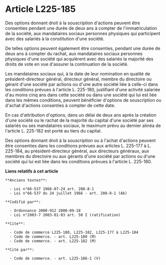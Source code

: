 # Article L225-185

Des options donnant droit à la souscription d'actions peuvent être consenties pendant une durée de deux ans à compter de
l'immatriculation de la société, aux mandataires sociaux personnes physiques qui participent avec des salariés à la
constitution d'une société.

De telles options peuvent également être consenties, pendant une durée de deux ans à compter du rachat, aux mandataires
sociaux personnes physiques d'une société qui acquièrent avec des salariés la majorité des droits de vote en vue d'assurer la
continuation de la société.

Les mandataires sociaux qui, à la date de leur nomination en qualité de président-directeur général, directeur général,
membre du directoire ou gérant d'une société par actions ou d'une autre société liée à celle-ci dans les conditions prévues à
l'article L. 225-180, justifiant d'une activité salariée d'au moins cinq ans dans cette société ou dans une société qui lui
est liée dans les mêmes conditions, peuvent bénéficier d'options de souscription ou d'achat d'actions consenties à compter de
cette date.

En cas d'attribution d'options, dans un délai de deux ans après la création d'une société ou le rachat de la majorité du
capital d'une société par ses salariés ou ses mandataires sociaux, le maximum prévu au dernier alinéa de l'article L. 225-182
est porté au tiers du capital.

Des options donnant droit à la souscription ou à l'achat d'actions peuvent être consenties dans les conditions prévues aux
articles L. 225-177 à L. 225-184, au président-directeur général, aux directeurs généraux, aux membres du directoire ou aux
gérants d'une société par actions ou d'une société qui lui est liée dans les conditions prévues à l'article L. 225-180.

**Liens relatifs à cet article**

	**Anciens textes**:

	  - Loi n°66-537 1966-07-24 art. 208-8-1
	  - Loi n°66-537 du 24 juillet 1966 - art. 208-8-1 (Ab)

	**Codifié par**:

	  - Ordonnance 2000-912 2000-09-18
	  - Loi n°2003-7 2003-01-03 art. 50 I (ratification)

	**Cite**:

	  - Code de commerce L225-180, L225-182, L225-177 à L225-184
	  - Code de commerce. - art. L225-180 (M)
	  - Code de commerce. - art. L225-182 (M)

	**Cité par**:

	  - Code de commerce. - art. L225-186-1 (V)
